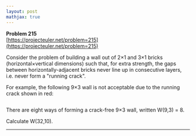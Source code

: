 ```yaml
---
layout: post
mathjax: true
---
```

**Problem 215**  
[https://projecteuler.net/problem=215](https://projecteuler.net/problem=215)

<p>Consider the problem of building a wall out of 2×1 and 3×1 bricks (horizontal×vertical dimensions) such that, for extra strength, the gaps between horizontally-adjacent bricks never line up in consecutive layers, i.e. never form a "running crack".</p>

<p>For example, the following 9×3 wall is not acceptable due to the running crack shown in red:</p>

<div class="center">
<img src="https://projecteuler.net/project/images/p215_crackfree.gif" class="dark_img" alt="" /></div>

<p>There are eight ways of forming a crack-free 9×3 wall, written W(9,3) = 8.</p>

<p>Calculate W(32,10).</p>




---
